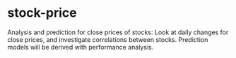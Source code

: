 # stock-price
Analysis and prediction for close prices of stocks: Look at daily changes for close prices, and investigate correlations between stocks. Prediction models will be derived with performance analysis. 
